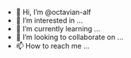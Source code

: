 - 👋 Hi, I’m @octavian-alf
- 👀 I’m interested in ...
- 🌱 I’m currently learning ...
- 💞️ I’m looking to collaborate on ...
- 📫 How to reach me ...

<!---
octavian-alf/octavian-alf is a ✨ special ✨ repository because its `README.md` (this file) appears on your GitHub profile.
You can click the Preview link to take a look at your changes.
--->
